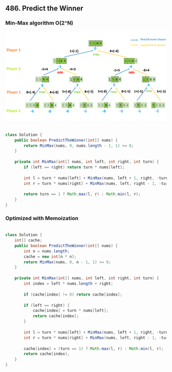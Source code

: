 ## 486. Predict the Winner ##

### Min-Max algorithm O(2^N) ###
![](https://github.com/junj0619/CodeLab/blob/master/src/CS1802/Images/486_Predict_the_winner_new.png)
```java

class Solution {
    public boolean PredictTheWinner(int[] nums) {
        return MinMax(nums, 0, nums.length - 1, 1) >= 0;
    }
    
    private int MinMax(int[] nums, int left, int right, int turn) {
        if (left == right) return turn * nums[left];
        
        int l = turn * nums[left] + MinMax(nums, left + 1, right, -turn);
        int r = turn * nums[right] + MinMax(nums, left, right - 1, -turn);
        
        return turn == 1 ? Math.max(l, r) : Math.min(l, r);
    }
}

```

### Optimized with Memoization ###

```java

class Solution {
    int[] cache;
    public boolean PredictTheWinner(int[] nums) {
        int n = nums.length;
        cache = new int[n * n];
        return MinMax(nums, 0, n - 1, 1) >= 0;
    }
    
    private int MinMax(int[] nums, int left, int right, int turn) {
        int index = left * nums.length + right;
        
        if (cache[index] != 0) return cache[index];
        
        if (left == right) { 
            cache[index] = turn * nums[left];
            return cache[index];
        }
        
        int l = turn * nums[left] + MinMax(nums, left + 1, right, -turn);
        int r = turn * nums[right] + MinMax(nums, left, right - 1, -turn);
        
        cache[index] = (turn == 1) ? Math.max(l, r) : Math.min(l, r);
        return cache[index];
    }
}

```
